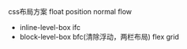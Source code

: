 css布局方案
float
position
normal flow
  - inline-level-box ifc
  - block-level-box bfc(清除浮动，两栏布局)
flex
grid